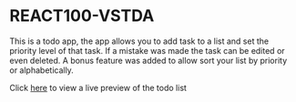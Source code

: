 # REACT100-VSTDA

This is a todo app, the app allows you to add task to a list and set the priority level of that task. If a mistake was made the task can be edited or even deleted. A bonus feature was added to allow sort your list by priority or alphabetically. 

Click [here](https://blooming-river-06238.herokuapp.com/) to view a live preview of the todo list
